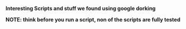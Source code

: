 <b>Interesting Scripts and stuff we found using google dorking</b>

<b>NOTE: think before you run a script, non of the scripts are fully tested</b>
